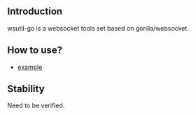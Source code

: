 ## Introduction

wsutil-go is a websocket tools set based on gorilla/websocket.

## How to use?

- [example](https://github.com/nioliu/wsutil-go/tree/master/example/group)

## Stability

Need to be verified.